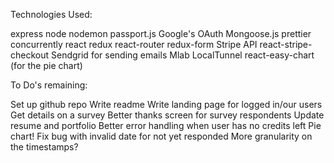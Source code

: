 Technologies Used:

express
node
nodemon
passport.js
Google's OAuth
Mongoose.js
prettier
concurrently
react
redux
react-router
redux-form
Stripe API
react-stripe-checkout
Sendgrid for sending emails
Mlab
LocalTunnel
react-easy-chart (for the pie chart)


To Do's remaining:

Set up github repo
Write readme
Write landing page for logged in/our users
Get details on a survey
Better thanks screen for survey respondents
Update resume and portfolio
Better error handling when user has no credits left
Pie chart!
Fix bug with invalid date for not yet responded
More granularity on the timestamps?
